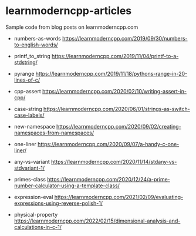 # learnmoderncpp-articles

Sample code from blog posts on learnmoderncpp.com

* numbers-as-words https://learnmoderncpp.com/2019/09/30/numbers-to-english-words/

* printf_to_string https://learnmoderncpp.com/2019/11/04/printf-to-a-stdstring/

* pyrange https://learnmoderncpp.com/2019/11/18/pythons-range-in-20-lines-of-c/

* cpp-assert https://learnmoderncpp.com/2020/02/10/writing-assert-in-cpp/

* case-string https://learnmoderncpp.com/2020/06/01/strings-as-switch-case-labels/

* new-namespace https://learnmoderncpp.com/2020/09/02/creating-namespaces-from-namespaces/

* one-liner https://learnmoderncpp.com/2020/09/07/a-handy-c-one-liner/

* any-vs-variant https://learnmoderncpp.com/2020/11/14/stdany-vs-stdvariant-1/

* primes-class https://learnmoderncpp.com/2020/12/24/a-prime-number-calculator-using-a-template-class/

* expression-eval https://learnmoderncpp.com/2021/02/09/evaluating-expressions-using-reverse-polish-1/

* physical-property https://learnmoderncpp.com/2022/02/15/dimensional-analysis-and-calculations-in-c-1/